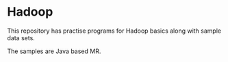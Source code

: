 # Hadoop
This repository has practise programs for Hadoop basics along with sample data sets.

The samples are Java based MR.
